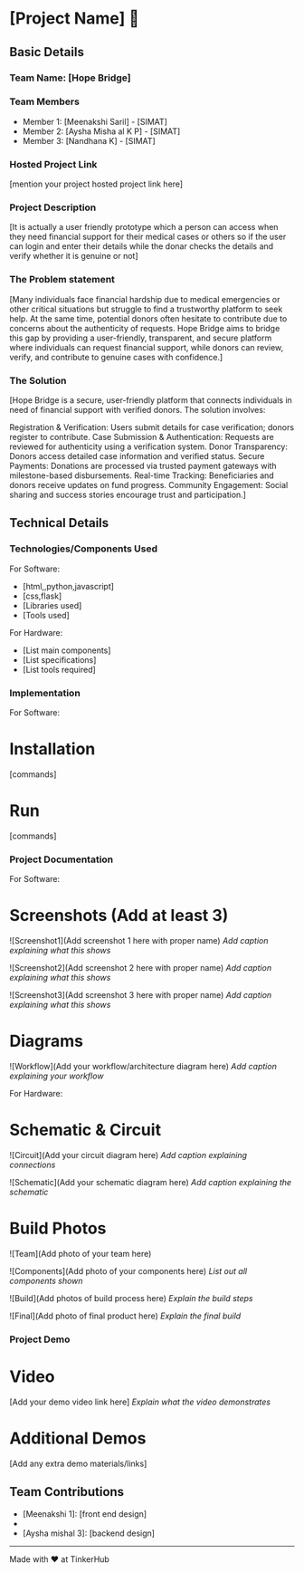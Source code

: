 
# [Project Name] 🎯


## Basic Details
### Team Name: [Hope Bridge]


### Team Members
- Member 1: [Meenakshi Saril] - [SIMAT]
- Member 2: [Aysha Misha al K P] - [SIMAT]
- Member 3: [Nandhana K] - [SIMAT]

### Hosted Project Link
[mention your project hosted project link here]

### Project Description
[It is actually a user friendly prototype which a person can access when they need financial support for their medical cases or others so if the user can login and enter their details while the donar checks the details and verify whether it is genuine or not]

### The Problem statement
[Many individuals face financial hardship due to medical emergencies or other critical situations but struggle to find a trustworthy platform to seek help. At the same time, potential donors often hesitate to contribute due to concerns about the authenticity of requests. Hope Bridge aims to bridge this gap by providing a user-friendly, transparent, and secure platform where individuals can request financial support, while donors can review, verify, and contribute to genuine cases with confidence.]

### The Solution
[Hope Bridge is a secure, user-friendly platform that connects individuals in need of financial support with verified donors. The solution involves:

Registration & Verification: Users submit details for case verification; donors register to contribute.
Case Submission & Authentication: Requests are reviewed for authenticity using a verification system.
Donor Transparency: Donors access detailed case information and verified status.
Secure Payments: Donations are processed via trusted payment gateways with milestone-based disbursements.
Real-time Tracking: Beneficiaries and donors receive updates on fund progress.
Community Engagement: Social sharing and success stories encourage trust and participation.]

## Technical Details
### Technologies/Components Used
For Software:
- [html,,python,javascript]
- [css,flask]
- [Libraries used]
- [Tools used]

For Hardware:
- [List main components]
- [List specifications]
- [List tools required]

### Implementation
For Software:
# Installation
[commands]

# Run
[commands]

### Project Documentation
For Software:

# Screenshots (Add at least 3)
![Screenshot1](Add screenshot 1 here with proper name)
*Add caption explaining what this shows*

![Screenshot2](Add screenshot 2 here with proper name)
*Add caption explaining what this shows*

![Screenshot3](Add screenshot 3 here with proper name)
*Add caption explaining what this shows*

# Diagrams
![Workflow](Add your workflow/architecture diagram here)
*Add caption explaining your workflow*

For Hardware:

# Schematic & Circuit
![Circuit](Add your circuit diagram here)
*Add caption explaining connections*

![Schematic](Add your schematic diagram here)
*Add caption explaining the schematic*

# Build Photos
![Team](Add photo of your team here)


![Components](Add photo of your components here)
*List out all components shown*

![Build](Add photos of build process here)
*Explain the build steps*

![Final](Add photo of final product here)
*Explain the final build*

### Project Demo
# Video
[Add your demo video link here]
*Explain what the video demonstrates*

# Additional Demos
[Add any extra demo materials/links]

## Team Contributions
- [Meenakshi 1]: [front end design]
- [Nandhana 2]: [ideas]
- [Aysha mishal 3]: [backend design]

---
Made with ❤️ at TinkerHub
